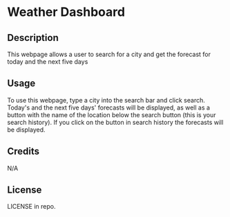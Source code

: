 # Weather Dashboard

## Description

This webpage allows a user to search for a city and get the forecast for today and the next five days

## Usage

To use this webpage, type a city into the search bar and click search. Today's and the next five days' forecasts will be displayed, as well as a button with the name of the location below the search button (this is your search history). If you click on the button in search history the forecasts will be displayed.

## Credits

N/A

## License

LICENSE in repo.